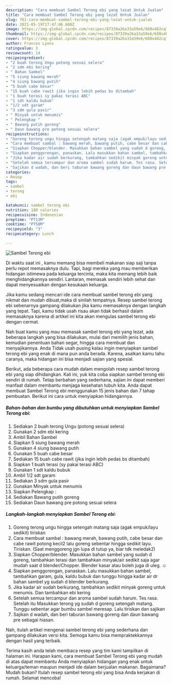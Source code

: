 ```yaml
---
description: "Cara membuat Sambel Terong ebi yang lezat Untuk Jualan"
title: "Cara membuat Sambel Terong ebi yang lezat Untuk Jualan"
slug: 761-cara-membuat-sambel-terong-ebi-yang-lezat-untuk-jualan
date: 2021-05-19T17:47:06.600Z
image: https://img-global.cpcdn.com/recipes/87339a26a33a59e6/680x482cq70/sambel-terong-ebi-foto-resep-utama.jpg
thumbnail: https://img-global.cpcdn.com/recipes/87339a26a33a59e6/680x482cq70/sambel-terong-ebi-foto-resep-utama.jpg
cover: https://img-global.cpcdn.com/recipes/87339a26a33a59e6/680x482cq70/sambel-terong-ebi-foto-resep-utama.jpg
author: Frances Lyons
ratingvalue: 3
reviewcount: 14
recipeingredient:
- "2 buah terong Ungu potong sesuai selera"
- "2 sdm ebi kering"
- " Bahan Sambel"
- "5 siung bawang merah"
- "4 siung bawang putih"
- "5 buah cabe besar"
- "15 buah cabe rawit jika ingin lebih pedas bs ditambah"
- "1 buah terasi sy pakai terasi ABC"
- "1 sdt kaldu bubuk"
- "1/2 sdt garam"
- "3 sdm gula pasir"
- " Minyak untuk menumis"
- " Pelengkap "
- " Bawang putih goreng"
- " Daun bawang pre potong sesuai selera"
recipeinstructions:
- "Goreng terong ungu hingga setengah matang saja (agak empuk/layu sedikit) tiriskan"
- "Cara membuat sambal : bawang merah, bawang putih, cabe besar dan cabe rawit potong kecil2 lalu goreng sebentar hingga sedikit layu. Tiriskan. (Saat menggoreng jgn lupa di tutup ya, biar tdk meledak2)"
- "Siapkan Chopper/blender. Masukkan bahan sambel yang sudah d goreng, tambahkan terasi dan tambahkan minyak/air sedikit saja agar mudah saat d blender/Chopper. Blender kasar atau boleh juga di uleg. ☺"
- "Siapkan penggorengan, panaskan. Lalu masukkan bahan sambel, tambahkan garam, gula, kaldu bubuk dan tunggu hingga kadar air dr bahan sambel yg sudah d blender berkurang."
- "Jika kadar air sudah berkurang, tambahkan sedikit minyak goreng untuk menumis. Dan tambahkan ebi kering"
- "Setelah semua tercampur dan aroma sambel sudah harum. Tes rasa. Setelah itu Masukkan terong yg sudah d goreng setengah matang. Tunggu sebentar agar bumbu sambel meresap. Lalu tiriskan dan sajikan"
- "Sajikan d wadah, dan beri taburan bawang goreng dan daun bawang pre sebagai hiasan."
categories:
- Resep
tags:
- sambel
- terong
- ebi

katakunci: sambel terong ebi 
nutrition: 180 calories
recipecuisine: Indonesian
preptime: "PT13M"
cooktime: "PT58M"
recipeyield: "3"
recipecategory: Lunch

---
```



![Sambel Terong ebi](https://img-global.cpcdn.com/recipes/87339a26a33a59e6/680x482cq70/sambel-terong-ebi-foto-resep-utama.jpg)

Di waktu  saat ini , kamu memang bisa membeli makanan siap saji tanpa perlu repot memasaknya dulu. Tapi, bagi mereka yang mau memberikan hidangan istimewa pada keluarga tercinta, maka kita memang lebih baik menghidangkannya sendiri. Lantaran, memasak sendiri lebih sehat dan dapat menyesuaikan dengan kesukaan keluarga.

Jika kamu sedang mencari ide cara membuat sambel terong ebi yang nikmat dan mudah dibuat,maka di sinilah tempatnya. Resep sambel terong ebi  sebenarnya gampang dilakukan jika kamu memasaknya dengan langkah yang tepat. Tapi, kamu tidak usah risau akan tidak berhasil dalam memasaknya 
karena di artikel ini kita akan mengulas sambel terong ebi dengan cermat.  



Nah buat kamu yang mau memasak sambel terong ebi yang lezat, ada beberapa langkah yang bisa dilakukan, mulai dari memilih jenis bahan, kemudian penentuan bahan segar, hingga cara membuat dan menyajikannya. Anda Tidak usah pusing kalau ingin menyiapkan sambel terong ebi yang enak di mana pun anda berada. Karena, asalkan kamu  tahu caranya, maka hidangan ini bisa menjadi sajian yang spesial.

Berikut, ada beberapa cara mudah dalam mengolah resep sambel terong ebi yang siap dihidangkan. Kali ini, yuk kita coba siapkan sambel terong ebi sendiri di rumah. Tetap berbahan yang sederhana, sajian ini dapat memberi manfaat dalam membantu menjaga kesehatan tubuh kita. Anda dapat membuat Sambel Terong ebi menggunakan 15 jenis bahan dan 7 tahap pembuatan. Berikut ini cara untuk menyiapkan hidangannya.

<!--inarticleads1-->

##### Bahan-bahan dan bumbu yang dibutuhkan untuk menyiapkan Sambel Terong ebi:

1. Sediakan 2 buah terong Ungu (potong sesuai selera)
1. Gunakan 2 sdm ebi kering
1. Ambil  Bahan Sambel
1. Siapkan 5 siung bawang merah
1. Gunakan 4 siung bawang putih
1. Gunakan 5 buah cabe besar
1. Sediakan 15 buah cabe rawit (jika ingin lebih pedas bs ditambah)
1. Siapkan 1 buah terasi (sy pakai terasi ABC)
1. Gunakan 1 sdt kaldu bubuk
1. Ambil 1/2 sdt garam
1. Sediakan 3 sdm gula pasir
1. Gunakan  Minyak untuk menumis
1. Siapkan  Pelengkap :
1. Sediakan  Bawang putih goreng
1. Sediakan  Daun bawang pre potong sesuai selera




<!--inarticleads2-->

##### Langkah-langkah menyiapkan Sambel Terong ebi:

1. Goreng terong ungu hingga setengah matang saja (agak empuk/layu sedikit) tiriskan
1. Cara membuat sambal : bawang merah, bawang putih, cabe besar dan cabe rawit potong kecil2 lalu goreng sebentar hingga sedikit layu. Tiriskan. (Saat menggoreng jgn lupa di tutup ya, biar tdk meledak2)
1. Siapkan Chopper/blender. Masukkan bahan sambel yang sudah d goreng, tambahkan terasi dan tambahkan minyak/air sedikit saja agar mudah saat d blender/Chopper. Blender kasar atau boleh juga di uleg. ☺
1. Siapkan penggorengan, panaskan. Lalu masukkan bahan sambel, tambahkan garam, gula, kaldu bubuk dan tunggu hingga kadar air dr bahan sambel yg sudah d blender berkurang.
1. Jika kadar air sudah berkurang, tambahkan sedikit minyak goreng untuk menumis. Dan tambahkan ebi kering
1. Setelah semua tercampur dan aroma sambel sudah harum. Tes rasa. Setelah itu Masukkan terong yg sudah d goreng setengah matang. Tunggu sebentar agar bumbu sambel meresap. Lalu tiriskan dan sajikan
1. Sajikan d wadah, dan beri taburan bawang goreng dan daun bawang pre sebagai hiasan.




Nah, itulah artikel mengenai  sambel terong ebi  yang sederhana dan gampang dilakukan versi kita. Semoga kamu bisa mempraktekkannya dengan hasil yang terbaik. 

Terima kasih anda telah membaca resep yang tim kami tampilkan di halaman ini. Harapan kami, cara membuat  Sambel Terong ebi yang mudah di atas dapat membantu Anda menyiapkan hidangan yang enak untuk keluarga/teman maupun menjadi ide dalam berjualan makanan. Bagaimana? Mudah bukan? Itulah resep sambel terong ebi yang bisa Anda kerjakan di rumah. Selamat mencoba!


